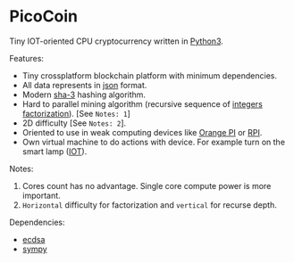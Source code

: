# PicoCoin
Tiny IOT-oriented CPU cryptocurrency written in [Python3](https://www.python.org/).

Features:
* Tiny crossplatform blockchain platform with minimum dependencies.
* All data represents in [json](https://en.wikipedia.org/wiki/JSON) format.
* Modern [sha-3](https://en.wikipedia.org/wiki/SHA-3) hashing algorithm.
* Hard to parallel mining algorithm (recursive sequence of [integers factorization](https://en.wikipedia.org/wiki/Integer_factorization)). [See `Notes: 1`]
* 2D difficulty [See `Notes: 2`].
* Oriented to use in weak computing devices like [Orange PI](http://www.orangepi.org/orangepizero/) or [RPI](https://www.raspberrypi.org/).
* Own virtual machine to do actions with device. For example turn on the smart lamp ([IOT](https://en.wikipedia.org/wiki/Internet_of_things)).

Notes:
1. Cores count has no advantage. Single core compute power is more important.
2. `Horizontal` difficulty for factorization and `vertical` for recurse depth.

Dependencies:
* [ecdsa](https://pypi.org/project/ecdsa/)
* [sympy](https://pypi.org/project/sympy/)
